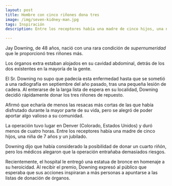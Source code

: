 ```yaml
---
layout: post
title: Hombre con cinco riñones dona tres
image: /img/seven-kidney-man.jpg
tags: Inspiración
description: Entre los receptores había una madre de cinco hijos, una niña de siete años y un jubilado.

---
```


Jay Downing, de 48 años, nació con una rara condición de *supernumeridad* que le proporcionó tres riñones más.

Los órganos extra estaban alojados en su cavidad abdominal, detrás de los dos existentes en la mayoría de la gente.

El Sr. Downing no supo que padecía esta enfermedad hasta que se sometió a una radiografía en septiembre del año pasado, tras una pequeña lesión de cadera. Al enterarse de la larga lista de espera en su localidad, Downing decidió rápidamente donar los tres riñones de repuesto. 

Afirmó que echaría de menos las resacas más cortas de las que había disfrutado durante la mayor parte de su vida, pero se alegró de poder aportar algo valioso a su comunidad.

La operación tuvo lugar en Denver (Colorado, Estados Unidos) y duró menos de cuatro horas. Entre los receptores había una madre de cinco hijos, una niña de 7 años y un jubilado.

Downing dijo que había considerado la posibilidad de donar un cuarto riñón, pero los médicos alegaron que la operación entrañaba demasiados riesgos.

Recientemente, el hospital le entregó una estatua de bronce en homenaje a su heroicidad. Al recibir el premio, Downing expresó al público que esperaba que sus acciones inspiraran a más personas a apuntarse a las listas de donación de órganos.
